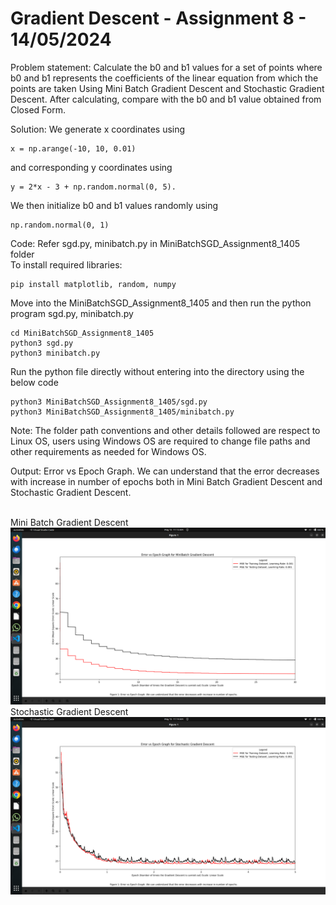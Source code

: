 # Gradient Descent - Assignment 8 - 14/05/2024
Problem statement: Calculate the b0 and b1 values for a set of points where b0 and b1 represents the coefficients of the linear equation from which the points are taken Using Mini Batch Gradient Descent and Stochastic Gradient Descent. After calculating, compare with the b0 and b1 value obtained from Closed Form.<br>

Solution: We generate x coordinates using 
```
x = np.arange(-10, 10, 0.01) 
```
and corresponding y coordinates using 
```
y = 2*x - 3 + np.random.normal(0, 5). 
```
We then initialize b0 and b1 values randomly using 
```
np.random.normal(0, 1)
```

Code: Refer sgd.py, minibatch.py in MiniBatchSGD_Assignment8_1405 folder <br>
To install required libraries:
```
pip install matplotlib, random, numpy
```
Move into the MiniBatchSGD_Assignment8_1405 and then run the python program sgd.py, minibatch.py
```
cd MiniBatchSGD_Assignment8_1405
python3 sgd.py
python3 minibatch.py
```
Run the python file directly without entering into the directory using the below code
```
python3 MiniBatchSGD_Assignment8_1405/sgd.py
python3 MiniBatchSGD_Assignment8_1405/minibatch.py
```
Note: The folder path conventions and other details followed are respect to Linux OS, users using Windows OS are required to change file paths and other requirements as needed for Windows OS. <br>

Output: Error vs Epoch Graph. We can understand that the error decreases with increase in number of epochs both in Mini Batch Gradient Descent and Stochastic Gradient Descent. <br><br>

Mini Batch Gradient Descent <br>
![minibatchgradientdescent](<../Pictures/minibatch.png>) <br>
Stochastic Gradient Descent <br>
![stochasticgradientdescent](<../Pictures/sgd.png>) <br>
